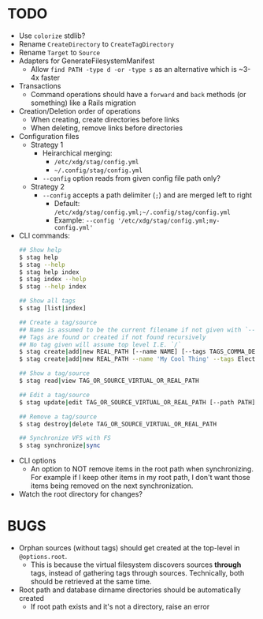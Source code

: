 # TODO

* Use `colorize` stdlib?
* Rename `CreateDirectory` to `CreateTagDirectory`
* Rename `Target` to `Source`
* Adapters for GenerateFilesystemManifest
  * Allow `find PATH -type d -or -type s` as an alternative which is ~3-4x faster
* Transactions
  * Command operations should have a `forward` and `back` methods (or something) like a Rails migration
* Creation/Deletion order of operations
  * When creating, create directories before links
  * When deleting, remove links before directories
* Configuration files
  * Strategy 1
    * Heirarchical merging:
      * `/etc/xdg/stag/config.yml`
      * `~/.config/stag/config.yml`
    * `--config` option reads from given config file path only?
  * Strategy 2
    * `--config` accepts a path delimiter (`;`) and are merged left to right
      * Default: `/etc/xdg/stag/config.yml;~/.config/stag/config.yml`
      * Example: `--config '/etc/xdg/stag/config.yml;my-config.yml'`
* CLI commands:
  ```sh
  ## Show help
  $ stag help
  $ stag --help
  $ stag help index
  $ stag index --help
  $ stag --help index

  ## Show all tags
  $ stag [list|index]

  ## Create a tag/source
  ## Name is assumed to be the current filename if not given with `--name` or  `-n`.
  ## Tags are found or created if not found recursively
  ## No tag given will assume top level I.E. `/`
  $ stag create|add|new REAL_PATH [--name NAME] [--tags TAGS_COMMA_DELIMITED]
  $ stag create|add|new REAL_PATH --name 'My Cool Thing' --tags Electronics/Projects,Programming/Projects

  ## Show a tag/source
  $ stag read|view TAG_OR_SOURCE_VIRTUAL_OR_REAL_PATH

  ## Edit a tag/source
  $ stag update|edit TAG_OR_SOURCE_VIRTUAL_OR_REAL_PATH [--path PATH] [--name NAME]

  ## Remove a tag/source
  $ stag destroy|delete TAG_OR_SOURCE_VIRTUAL_OR_REAL_PATH

  ## Synchronize VFS with FS
  $ stag synchronize|sync
  ```
* CLI options
  * An option to NOT remove items in the root path when synchronizing.
    For example if I keep other items in my root path, I don't want those items being removed on the
    next synchronization.
* Watch the root directory for changes?

# BUGS

* Orphan sources (without tags) should get created at the top-level in `@options.root`.
  * This is because the virtual filesystem discovers sources **through** tags, instead of gathering
    tags through sources. Technically, both should be retrieved at the same time.
* Root path and database dirname directories should be automatically created
  * If root path exists and it's not a directory, raise an error

